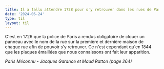 ```yaml
---
title: Il a fallu attendre 1728 pour s'y retrouver dans les rues de Paris
date: '2024-05-24'
type: til
layout: til
---
```

C'est en 1726 que la police de Paris a rendus obligatoire de clouer un panneau avec le nom de la rue sur la première et dernière maison de chaque rue afin de pouvoir s'y retrouver. Ce n'est cependant qu'en 1844 que les plaques émaillées que nous connaissons ont fait leur apparition.

*Paris Méconnu - Jacques Garance et Maud Ratton (page 264)*